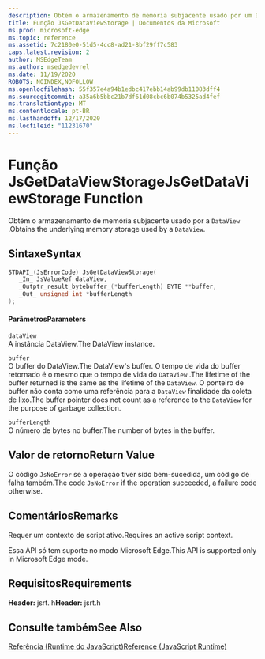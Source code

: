 ```yaml
---
description: Obtém o armazenamento de memória subjacente usado por um DataView.
title: Função JsGetDataViewStorage | Documentos da Microsoft
ms.prod: microsoft-edge
ms.topic: reference
ms.assetid: 7c2180e0-51d5-4cc8-ad21-8bf29ff7c583
caps.latest.revision: 2
author: MSEdgeTeam
ms.author: msedgedevrel
ms.date: 11/19/2020
ROBOTS: NOINDEX,NOFOLLOW
ms.openlocfilehash: 55f357e4a94b1edbc417ebb14ab99db11083dff4
ms.sourcegitcommit: a35a6b5bbc21b7df61d08cbc6b074b5325ad4fef
ms.translationtype: MT
ms.contentlocale: pt-BR
ms.lasthandoff: 12/17/2020
ms.locfileid: "11231670"
---
```

# <span data-ttu-id="0d37b-103">Função JsGetDataViewStorage</span><span class="sxs-lookup"><span data-stu-id="0d37b-103">JsGetDataViewStorage Function</span></span>

<span data-ttu-id="0d37b-104">Obtém o armazenamento de memória subjacente usado por a `DataView` .</span><span class="sxs-lookup"><span data-stu-id="0d37b-104">Obtains the underlying memory storage used by a `DataView`.</span></span>  
  
## <span data-ttu-id="0d37b-105">Sintaxe</span><span class="sxs-lookup"><span data-stu-id="0d37b-105">Syntax</span></span>  
  
```cpp  
STDAPI_(JsErrorCode) JsGetDataViewStorage(  
   _In_ JsValueRef dataView,  
   _Outptr_result_bytebuffer_(*bufferLength) BYTE **buffer,  
   _Out_ unsigned int *bufferLength  
);  
```  
  
#### <span data-ttu-id="0d37b-106">Parâmetros</span><span class="sxs-lookup"><span data-stu-id="0d37b-106">Parameters</span></span>  
 `dataView`  
 <span data-ttu-id="0d37b-107">A instância DataView.</span><span class="sxs-lookup"><span data-stu-id="0d37b-107">The DataView instance.</span></span>  
  
 `buffer`  
 <span data-ttu-id="0d37b-108">O buffer do DataView.</span><span class="sxs-lookup"><span data-stu-id="0d37b-108">The DataView's buffer.</span></span> <span data-ttu-id="0d37b-109">O tempo de vida do buffer retornado é o mesmo que o tempo de vida do `DataView` .</span><span class="sxs-lookup"><span data-stu-id="0d37b-109">The lifetime of the buffer returned is the same as the lifetime of the `DataView`.</span></span> <span data-ttu-id="0d37b-110">O ponteiro de buffer não conta como uma referência para a `DataView` finalidade da coleta de lixo.</span><span class="sxs-lookup"><span data-stu-id="0d37b-110">The buffer pointer does not count as a reference to the `DataView` for the purpose of garbage collection.</span></span>  
  
 `bufferLength`  
 <span data-ttu-id="0d37b-111">O número de bytes no buffer.</span><span class="sxs-lookup"><span data-stu-id="0d37b-111">The number of bytes in the buffer.</span></span>  
  
## <span data-ttu-id="0d37b-112">Valor de retorno</span><span class="sxs-lookup"><span data-stu-id="0d37b-112">Return Value</span></span>  
 <span data-ttu-id="0d37b-113">O código `JsNoError` se a operação tiver sido bem-sucedida, um código de falha também.</span><span class="sxs-lookup"><span data-stu-id="0d37b-113">The code `JsNoError` if the operation succeeded, a failure code otherwise.</span></span>  
  
## <span data-ttu-id="0d37b-114">Comentários</span><span class="sxs-lookup"><span data-stu-id="0d37b-114">Remarks</span></span>  
 <span data-ttu-id="0d37b-115">Requer um contexto de script ativo.</span><span class="sxs-lookup"><span data-stu-id="0d37b-115">Requires an active script context.</span></span>  
  
 <span data-ttu-id="0d37b-116">Essa API só tem suporte no modo Microsoft Edge.</span><span class="sxs-lookup"><span data-stu-id="0d37b-116">This API is supported only in Microsoft Edge mode.</span></span>  
  
## <span data-ttu-id="0d37b-117">Requisitos</span><span class="sxs-lookup"><span data-stu-id="0d37b-117">Requirements</span></span>  
 <span data-ttu-id="0d37b-118">**Header:** jsrt. h</span><span class="sxs-lookup"><span data-stu-id="0d37b-118">**Header:** jsrt.h</span></span>  
  
## <span data-ttu-id="0d37b-119">Consulte também</span><span class="sxs-lookup"><span data-stu-id="0d37b-119">See Also</span></span>  
 [<span data-ttu-id="0d37b-120">Referência (Runtime do JavaScript)</span><span class="sxs-lookup"><span data-stu-id="0d37b-120">Reference (JavaScript Runtime)</span></span>](../chakra-hosting/reference-javascript-runtime.md)
